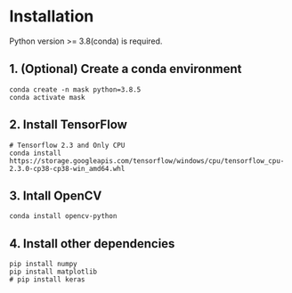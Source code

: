 # Installation

Python version >= 3.8(conda) is required.

## 1. (Optional) Create a conda environment

```plain
conda create -n mask python=3.8.5
conda activate mask
```

## 2. Install TensorFlow
```plain
# Tensorflow 2.3 and Only CPU
conda install https://storage.googleapis.com/tensorflow/windows/cpu/tensorflow_cpu-2.3.0-cp38-cp38-win_amd64.whl
```

## 3. Intall OpenCV
```plain
conda install opencv-python
```

## 4. Install other dependencies

```plain
pip install numpy
pip install matplotlib
# pip install keras
```
